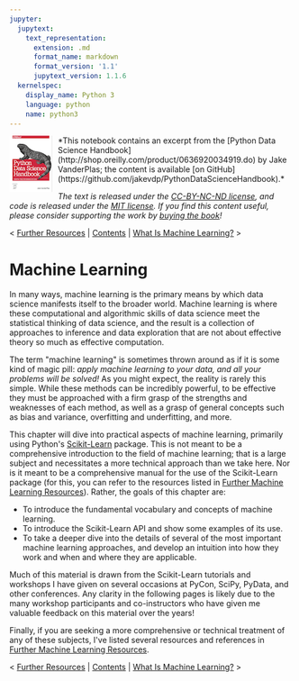 ```yaml
---
jupyter:
  jupytext:
    text_representation:
      extension: .md
      format_name: markdown
      format_version: '1.1'
      jupytext_version: 1.1.6
  kernelspec:
    display_name: Python 3
    language: python
    name: python3
---
```


<!--BOOK_INFORMATION-->
<img align="left" style="padding-right:10px;" src="figures/PDSH-cover-small.png">
*This notebook contains an excerpt from the [Python Data Science Handbook](http://shop.oreilly.com/product/0636920034919.do) by Jake VanderPlas; the content is available [on GitHub](https://github.com/jakevdp/PythonDataScienceHandbook).*

*The text is released under the [CC-BY-NC-ND license](https://creativecommons.org/licenses/by-nc-nd/3.0/us/legalcode), and code is released under the [MIT license](https://opensource.org/licenses/MIT). If you find this content useful, please consider supporting the work by [buying the book](http://shop.oreilly.com/product/0636920034919.do)!*


<!--NAVIGATION-->
< [Further Resources](04.15-Further-Resources.ipynb) | [Contents](Index.ipynb) | [What Is Machine Learning?](05.01-What-Is-Machine-Learning.ipynb) >


# Machine Learning


In many ways, machine learning is the primary means by which data science manifests itself to the broader world.
Machine learning is where these computational and algorithmic skills of data science meet the statistical thinking of data science, and the result is a collection of approaches to inference and data exploration that are not about effective theory so much as effective computation.

The term "machine learning" is sometimes thrown around as if it is some kind of magic pill: *apply machine learning to your data, and all your problems will be solved!*
As you might expect, the reality is rarely this simple.
While these methods can be incredibly powerful, to be effective they must be approached with a firm grasp of the strengths and weaknesses of each method, as well as a grasp of general concepts such as bias and variance, overfitting and underfitting, and more.

This chapter will dive into practical aspects of machine learning, primarily using Python's [Scikit-Learn](http://scikit-learn.org) package.
This is not meant to be a comprehensive introduction to the field of machine learning; that is a large subject and necessitates a more technical approach than we take here.
Nor is it meant to be a comprehensive manual for the use of the Scikit-Learn package (for this, you can refer to the resources listed in [Further Machine Learning Resources](05.15-Learning-More.ipynb)).
Rather, the goals of this chapter are:

- To introduce the fundamental vocabulary and concepts of machine learning.
- To introduce the Scikit-Learn API and show some examples of its use.
- To take a deeper dive into the details of several of the most important machine learning approaches, and develop an intuition into how they work and when and where they are applicable.

Much of this material is drawn from the Scikit-Learn tutorials and workshops I have given on several occasions at PyCon, SciPy, PyData, and other conferences.
Any clarity in the following pages is likely due to the many workshop participants and co-instructors who have given me valuable feedback on this material over the years!

Finally, if you are seeking a more comprehensive or technical treatment of any of these subjects, I've listed several resources and references in [Further Machine Learning Resources](05.15-Learning-More.ipynb).


<!--NAVIGATION-->
< [Further Resources](04.15-Further-Resources.ipynb) | [Contents](Index.ipynb) | [What Is Machine Learning?](05.01-What-Is-Machine-Learning.ipynb) >
